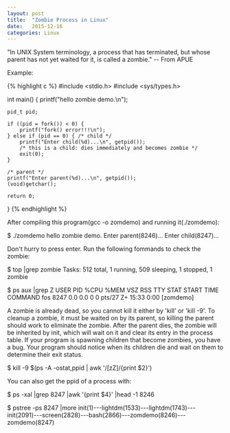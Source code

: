 ```yaml
---
layout: post
title:  "Zombie Process in Linux"
date:   2015-12-16
categories: Linux
---
```

"In UNIX System terminology, a process that has terminated, but whose parent has not yet waited for it, is called a zombie." -- From APUE

Example:

{% highlight c %}
#include <stdio.h>
#include <sys/types.h>

int main()
{
    printf("hello zombie demo.\n");

    pid_t pid;

    if ((pid = fork()) < 0) {
        printf("fork() error!!!\n");
    } else if (pid == 0) { /* child */
        printf("Enter child(%d)...\n", getpid()); 
        /* this is a child: dies immediately and becomes zombie */
        exit(0);
    } 

    /* parent */
    printf("Enter parent(%d)...\n", getpid());
    (void)getchar();

    return 0;
}
{% endhighlight %}

After compiling this program(gcc -o zomdemo) and running it(./zomdemo):

$ ./zomdemo
hello zombie demo.
Enter parent(8246)...
Enter child(8247)...

Don't hurry to press enter. Run the following fommands to check the zombie:

$ top |grep zombie
Tasks: 512 total,   1 running, 509 sleeping,   1 stopped,   1 zombie

$ ps aux |grep Z
USER        PID %CPU %MEM    VSZ   RSS TTY      STAT START   TIME COMMAND
fos        8247  0.0  0.0      0     0 pts/27   Z+   15:33   0:00 [zomdemo] <defunct>


A zombie is already dead, so you cannot kill it either by 'kill' or 'kill -9'. To cleanup a zombie, it must be waited on by its parent, so killing the parent should work to eliminate the zombie. After the parent dies, the zombie will be inherited by init, which will wait on it and clear its entry in the process table. If your program is spawning children that become zombies, you have a bug. Your program should notice when its children die and wait on them to determine their exit status.

$ kill -9 $(ps -A -ostat,ppid | awk '/[zZ]/{print $2}')


You can also get the ppid of a process with:

$ ps -xal |grep 8247 |awk '{print $4}' |head -1
8246

$ pstree -ps 8247 |more
init(1)---lightdm(1533)---lightdm(1743)---init(2091)---screen(2828)---bash(2866)---zomdemo(8246)---zomdemo(8247)


